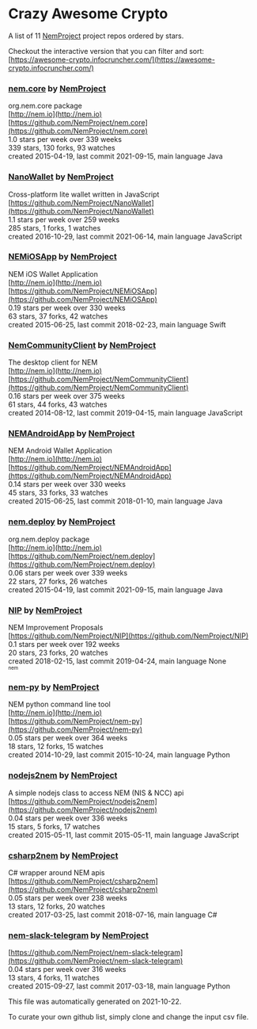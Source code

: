# Crazy Awesome Crypto
A list of 11 [NemProject](https://github.com/NemProject) project repos ordered by stars.  

Checkout the interactive version that you can filter and sort: 
[https://awesome-crypto.infocruncher.com/](https://awesome-crypto.infocruncher.com/)  


### [nem.core](https://github.com/NemProject/nem.core) by [NemProject](https://github.com/NemProject)  
org.nem.core package  
[http://nem.io](http://nem.io)  
[https://github.com/NemProject/nem.core](https://github.com/NemProject/nem.core)  
1.0 stars per week over 339 weeks  
339 stars, 130 forks, 93 watches  
created 2015-04-19, last commit 2021-09-15, main language Java  


### [NanoWallet](https://github.com/NemProject/NanoWallet) by [NemProject](https://github.com/NemProject)  
Cross-platform lite wallet written in JavaScript  
[https://github.com/NemProject/NanoWallet](https://github.com/NemProject/NanoWallet)  
1.1 stars per week over 259 weeks  
285 stars, 1 forks, 1 watches  
created 2016-10-29, last commit 2021-06-14, main language JavaScript  


### [NEMiOSApp](https://github.com/NemProject/NEMiOSApp) by [NemProject](https://github.com/NemProject)  
NEM iOS Wallet Application  
[http://nem.io](http://nem.io)  
[https://github.com/NemProject/NEMiOSApp](https://github.com/NemProject/NEMiOSApp)  
0.19 stars per week over 330 weeks  
63 stars, 37 forks, 42 watches  
created 2015-06-25, last commit 2018-02-23, main language Swift  


### [NemCommunityClient](https://github.com/NemProject/NemCommunityClient) by [NemProject](https://github.com/NemProject)  
The desktop client for NEM  
[http://nem.io](http://nem.io)  
[https://github.com/NemProject/NemCommunityClient](https://github.com/NemProject/NemCommunityClient)  
0.16 stars per week over 375 weeks  
61 stars, 44 forks, 43 watches  
created 2014-08-12, last commit 2019-04-15, main language JavaScript  


### [NEMAndroidApp](https://github.com/NemProject/NEMAndroidApp) by [NemProject](https://github.com/NemProject)  
NEM Android Wallet Application  
[http://nem.io](http://nem.io)  
[https://github.com/NemProject/NEMAndroidApp](https://github.com/NemProject/NEMAndroidApp)  
0.14 stars per week over 330 weeks  
45 stars, 33 forks, 33 watches  
created 2015-06-25, last commit 2018-01-10, main language Java  


### [nem.deploy](https://github.com/NemProject/nem.deploy) by [NemProject](https://github.com/NemProject)  
org.nem.deploy package  
[http://nem.io](http://nem.io)  
[https://github.com/NemProject/nem.deploy](https://github.com/NemProject/nem.deploy)  
0.06 stars per week over 339 weeks  
22 stars, 27 forks, 26 watches  
created 2015-04-19, last commit 2021-09-15, main language Java  


### [NIP](https://github.com/NemProject/NIP) by [NemProject](https://github.com/NemProject)  
NEM Improvement Proposals  
[https://github.com/NemProject/NIP](https://github.com/NemProject/NIP)  
0.1 stars per week over 192 weeks  
20 stars, 23 forks, 20 watches  
created 2018-02-15, last commit 2019-04-24, main language None  
<sub><sup>nem</sup></sub>


### [nem-py](https://github.com/NemProject/nem-py) by [NemProject](https://github.com/NemProject)  
NEM python command line tool  
[http://nem.io](http://nem.io)  
[https://github.com/NemProject/nem-py](https://github.com/NemProject/nem-py)  
0.05 stars per week over 364 weeks  
18 stars, 12 forks, 15 watches  
created 2014-10-29, last commit 2015-10-24, main language Python  


### [nodejs2nem](https://github.com/NemProject/nodejs2nem) by [NemProject](https://github.com/NemProject)  
A simple nodejs class to access NEM (NIS & NCC) api  
[https://github.com/NemProject/nodejs2nem](https://github.com/NemProject/nodejs2nem)  
0.04 stars per week over 336 weeks  
15 stars, 5 forks, 17 watches  
created 2015-05-11, last commit 2015-05-11, main language JavaScript  


### [csharp2nem](https://github.com/NemProject/csharp2nem) by [NemProject](https://github.com/NemProject)  
C# wrapper around NEM apis  
[https://github.com/NemProject/csharp2nem](https://github.com/NemProject/csharp2nem)  
0.05 stars per week over 238 weeks  
13 stars, 12 forks, 20 watches  
created 2017-03-25, last commit 2018-07-16, main language C#  


### [nem-slack-telegram](https://github.com/NemProject/nem-slack-telegram) by [NemProject](https://github.com/NemProject)  
  
[https://github.com/NemProject/nem-slack-telegram](https://github.com/NemProject/nem-slack-telegram)  
0.04 stars per week over 316 weeks  
13 stars, 4 forks, 11 watches  
created 2015-09-27, last commit 2017-03-18, main language Python  


This file was automatically generated on 2021-10-22.  

To curate your own github list, simply clone and change the input csv file.  